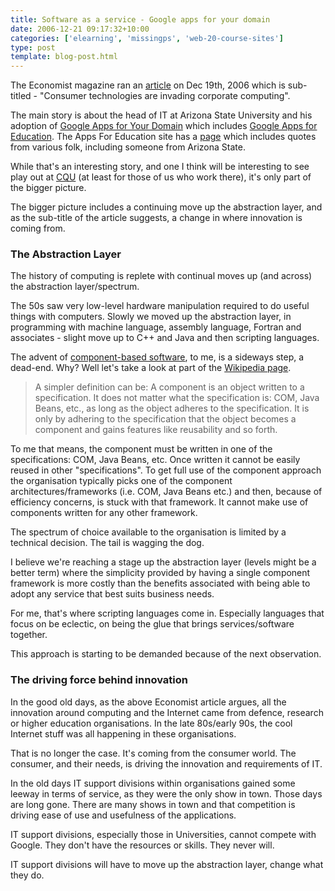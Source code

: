 ```yaml
---
title: Software as a service - Google apps for your domain
date: 2006-12-21 09:17:32+10:00
categories: ['elearning', 'missingps', 'web-20-course-sites']
type: post
template: blog-post.html
---
```

The Economist magazine ran an [article](http://www.economist.com/business/displaystory.cfm?story_id=8450071) on Dec 19th, 2006 which is sub-titled - "Consumer technologies are invading corporate computing".

The main story is about the head of IT at Arizona State University and his adoption of [Google Apps for Your Domain](https://www.google.com/a/) which includes [Google Apps for Education](https://www.google.com/a/edu/). The Apps For Education site has a [page](https://www.google.com/a/help/intl/en/edu/seminars.html) which includes quotes from various folk, including someone from Arizona State.

While that's an interesting story, and one I think will be interesting to see play out at [CQU](http://www.cqu.edu.au/) (at least for those of us who work there), it's only part of the bigger picture.

The bigger picture includes a continuing move up the abstraction layer, and as the sub-title of the article suggests, a change in where innovation is coming from.

### The Abstraction Layer

The history of computing is replete with continual moves up (and across) the abstraction layer/spectrum.

The 50s saw very low-level hardware manipulation required to do useful things with computers. Slowly we moved up the abstraction layer, in programming with machine language, assembly language, Fortran and associates - slight move up to C++ and Java and then scripting languages.

The advent of [component-based software](http://en.wikipedia.org/wiki/Software_componentry), to me, is a sideways step, a dead-end. Why? Well let's take a look at part of the [Wikipedia page](http://en.wikipedia.org/wiki/Software_componentry).

> A simpler definition can be: A component is an object written to a specification. It does not matter what the specification is: COM, Java Beans, etc., as long as the object adheres to the specification. It is only by adhering to the specification that the object becomes a component and gains features like reusability and so forth.

To me that means, the component must be written in one of the specifications: COM, Java Beans, etc. Once written it cannot be easily reused in other "specifications". To get full use of the component approach the organisation typically picks one of the component architectures/frameworks (i.e. COM, Java Beans etc.) and then, because of efficiency concerns, is stuck with that framework. It cannot make use of components written for any other framework.

The spectrum of choice available to the organisation is limited by a technical decision. The tail is wagging the dog.

I believe we're reaching a stage up the abstraction layer (levels might be a better term) where the simplicity provided by having a single component framework is more costly than the benefits associated with being able to adopt any service that best suits business needs.

For me, that's where scripting languages come in. Especially languages that focus on be eclectic, on being the glue that brings services/software together.

This approach is starting to be demanded because of the next observation.

### The driving force behind innovation

In the good old days, as the above Economist article argues, all the innovation around computing and the Internet came from defence, research or higher education organisations. In the late 80s/early 90s, the cool Internet stuff was all happening in these organisations.

That is no longer the case. It's coming from the consumer world. The consumer, and their needs, is driving the innovation and requirements of IT.

In the old days IT support divisions within organisations gained some leeway in terms of service, as they were the only show in town. Those days are long gone. There are many shows in town and that competition is driving ease of use and usefulness of the applications.

IT support divisions, especially those in Universities, cannot compete with Google. They don't have the resources or skills. They never will.

IT support divisions will have to move up the abstraction layer, change what they do.